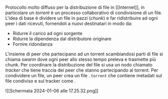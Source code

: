 Protocollo molto diffuso per la distribuzione di file in [[Internet]], in particolare un _torrent_ è un processo collaborativo di condivisione di un file.
L'idea di base è dividere un file in pazzi (_chunk_) e far ridistribuire ad ogni peer i dati ricevuti, fornendoli a nuovi destinatari in modo da:
- Ridurre il carico ad ogni sorgente
- Ridurre la dipendenza dal distributore originare
- Fornire ridondanza

L'insieme di peer che partecipano ad un torrent scambiandosi parti di file si chiama _swarm_ dove ogni peer allo stesso tempo preleva e trasmette più chunk.
Per coordinare la distribuzione del file si usa un nodo chiamato _tracker_ che tiene traccia dei peer che stanno partecipando al torrent. Per condividere un file, un peer crea un file `.torrent` che contiene metadati sul file condiviso e sul tracker come .

![[Schermata 2024-01-06 alle 17.25.32.png]]